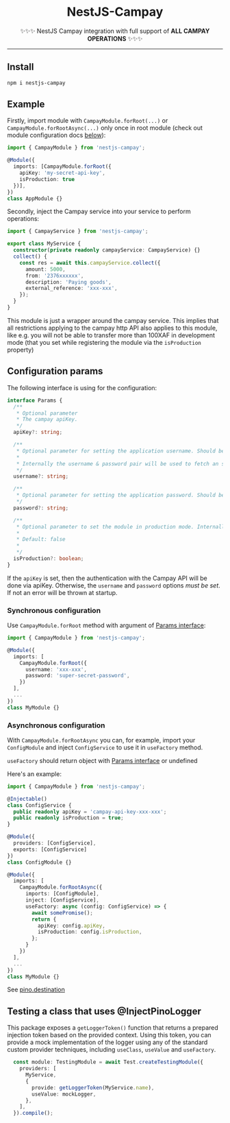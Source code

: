 <h1 align="center">NestJS-Campay</h1>

<p align="center">✨✨✨ NestJS Campay integration with full support of <b>ALL CAMPAY OPERATIONS</b> ✨✨✨</p>

---

## Install

```sh
npm i nestjs-campay
```

## Example

Firstly, import module with `CampayModule.forRoot(...)` or `CampayModule.forRootAsync(...)` only once in root module (check out module configuration docs [below](#configuration)):

```ts
import { CampayModule } from 'nestjs-campay';

@Module({
  imports: [CampayModule.forRoot({
    apiKey: 'my-secret-api-key',
    isProduction: true
  })],
})
class AppModule {}
```

Secondly, inject the Campay service into your service to perform operations:

```ts
import { CampayService } from 'nestjs-campay';

export class MyService {
  constructor(private readonly campayService: CampayService) {}
  collect() {
    const res = await this.campayService.collect({
      amount: 5000,
      from: '2376xxxxxx',
      description: 'Paying goods',
      external_reference: 'xxx-xxx',
    });
  }
}
```

This module is just a wrapper around the campay service. This implies that all restrictions applying to the campay http API also applies to this module, like e.g. you will not be able to transfer more than 100XAF in development mode (that you set while registering the module via the `isProduction` property)

## Configuration params

The following interface is using for the configuration:

```ts
interface Params {
  /**
   * Optional parameter
   * The campay apiKey.
   */
  apiKey?: string;

  /**
   * Optional parameter for setting the application username. Should be set along with the password.
   * 
   * Internally the username & password pair will be used to fetch an short-lived access token for performing calls to the Campay API
   */
  username?: string;

  /**
   * Optional parameter for setting the application password. Should be set along with the username
   */
  password?: string;

  /**
   * Optional parameter to set the module in production mode. Internally the correct campay base url will be determined based on this configuration.
   * 
   * Default: false
   * 
   */
  isProduction?: boolean;
}
```

If the `apiKey` is set, then the authentication with the Campay API will be done via apiKey. Otherwise, the `username` and `password` options _must be set_. If not an error will be thrown at startup.

### Synchronous configuration

Use `CampayModule.forRoot` method with argument of [Params interface](#configuration-params):

```ts
import { CampayModule } from 'nestjs-campay';

@Module({
  imports: [
    CampayModule.forRoot({
      username: 'xxx-xxx',
      password: 'super-secret-password',
    })
  ],
  ...
})
class MyModule {}
```

### Asynchronous configuration

With `CampayModule.forRootAsync` you can, for example, import your `ConfigModule` and inject `ConfigService` to use it in `useFactory` method.

`useFactory` should return object with [Params interface](#configuration-params) or undefined

Here's an example:

```ts
import { CampayModule } from 'nestjs-campay';

@Injectable()
class ConfigService {
  public readonly apiKey = 'campay-api-key-xxx-xxx';
  public readonly isProduction = true;
}

@Module({
  providers: [ConfigService],
  exports: [ConfigService]
})
class ConfigModule {}

@Module({
  imports: [
    CampayModule.forRootAsync({
      imports: [ConfigModule],
      inject: [ConfigService],
      useFactory: async (config: ConfigService) => {
        await somePromise();
        return {
          apiKey: config.apiKey,
          isProduction: config.isProduction,
        };
      }
    })
  ],
  ...
})
class MyModule {}
```

See [pino.destination](https://github.com/pinojs/pino/blob/master/docs/api.md#pino-destination)

## Testing a class that uses @InjectPinoLogger

This package exposes a `getLoggerToken()` function that returns a prepared injection token based on the provided context.
Using this token, you can provide a mock implementation of the logger using any of the standard custom provider techniques, including `useClass`, `useValue` and `useFactory`.

```ts
  const module: TestingModule = await Test.createTestingModule({
    providers: [
      MyService,
      {
        provide: getLoggerToken(MyService.name),
        useValue: mockLogger,
      },
    ],
  }).compile();
```
